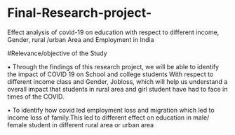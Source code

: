 # Final-Research-project-

Effect analysis of covid-19 on education with 
respect to different income, Gender, rural 
/urban Area and Employment in India

#Relevance/objective of the Study 

• Through the findings of this research project, we will be able to identify the impact of 
COVID 19 on School and college students With respect to different income class and 
Gender, Jobloss, which will help us understand a overall impact that students in rural area 
and girl student have had to face in times of the COVID.

• To identify how covid led employment loss and migration which led to income loss of 
family.This led to different effect on education in male/ female student in different rural 
area or urban area
